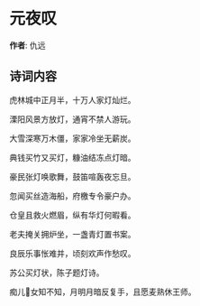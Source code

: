 # 元夜叹

**作者**: 仇远

## 诗词内容

虎林城中正月半，十万人家灯灿烂。

溧阳风景方放灯，通宵不禁人游玩。

大雪深寒万木僵，家家冷坐无薪炭。

典钱买竹又买灯，糠油结冻点灯暗。

豪民张灯唤歌舞，鼓笛喧轰夜忘旦。

忽闻买丝造海船，府檄专令豪户办。

仓皇且救火燃眉，纵有华灯何暇看。

老夫掩关拥炉坐，一盏青灯置书案。

良辰乐事怅难并，顷刻欢声作愁叹。

苏公买灯状，陈子题灯诗。

痴儿𫘤女知不知，月明月暗反复手，且愿麦熟休王师。


